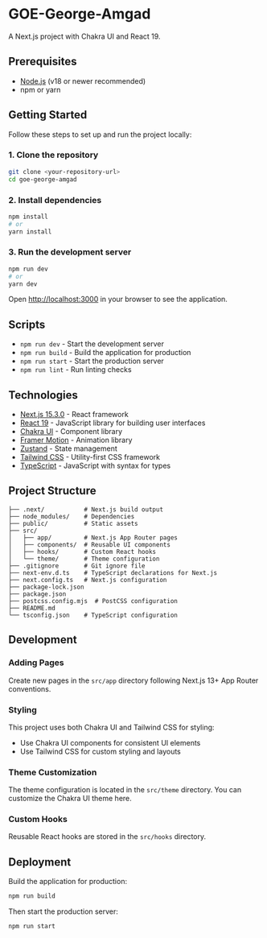 # GOE-George-Amgad

A Next.js project with Chakra UI and React 19.

## Prerequisites

- [Node.js](https://nodejs.org/) (v18 or newer recommended)
- npm or yarn

## Getting Started

Follow these steps to set up and run the project locally:

### 1. Clone the repository

```bash
git clone <your-repository-url>
cd goe-george-amgad
```

### 2. Install dependencies

```bash
npm install
# or
yarn install
```

### 3. Run the development server

```bash
npm run dev
# or
yarn dev
```

Open [http://localhost:3000](http://localhost:3000) in your browser to see the application.

## Scripts

- `npm run dev` - Start the development server
- `npm run build` - Build the application for production
- `npm run start` - Start the production server
- `npm run lint` - Run linting checks

## Technologies

- [Next.js 15.3.0](https://nextjs.org/) - React framework
- [React 19](https://react.dev/) - JavaScript library for building user interfaces
- [Chakra UI](https://chakra-ui.com/) - Component library
- [Framer Motion](https://www.framer.com/motion/) - Animation library
- [Zustand](https://zustand-demo.pmnd.rs/) - State management
- [Tailwind CSS](https://tailwindcss.com/) - Utility-first CSS framework
- [TypeScript](https://www.typescriptlang.org/) - JavaScript with syntax for types

## Project Structure

```
├── .next/           # Next.js build output
├── node_modules/    # Dependencies
├── public/          # Static assets
├── src/
│   ├── app/         # Next.js App Router pages
│   ├── components/  # Reusable UI components
│   ├── hooks/       # Custom React hooks
│   └── theme/       # Theme configuration
├── .gitignore       # Git ignore file
├── next-env.d.ts    # TypeScript declarations for Next.js
├── next.config.ts   # Next.js configuration
├── package-lock.json
├── package.json
├── postcss.config.mjs  # PostCSS configuration
├── README.md
└── tsconfig.json    # TypeScript configuration
```

## Development

### Adding Pages

Create new pages in the `src/app` directory following Next.js 13+ App Router conventions.

### Styling

This project uses both Chakra UI and Tailwind CSS for styling:

- Use Chakra UI components for consistent UI elements
- Use Tailwind CSS for custom styling and layouts

### Theme Customization

The theme configuration is located in the `src/theme` directory. You can customize the Chakra UI theme here.

### Custom Hooks

Reusable React hooks are stored in the `src/hooks` directory.

## Deployment

Build the application for production:

```bash
npm run build
```

Then start the production server:

```bash
npm run start
```
